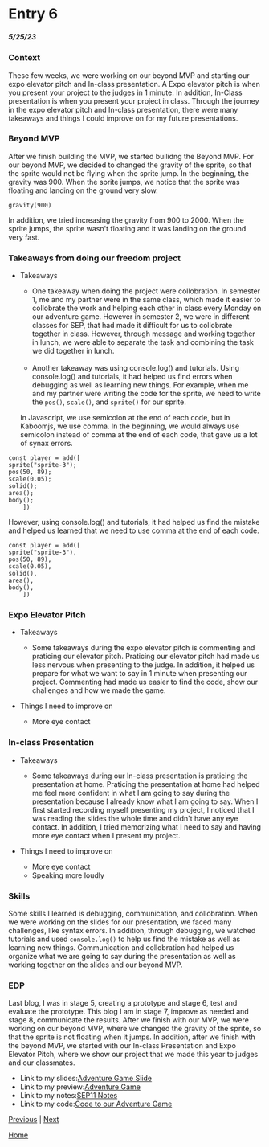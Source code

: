 # Entry 6
##### 5/25/23

### Context 
These few weeks, we were working on our beyond MVP and starting our expo elevator pitch and In-class presentation. A Expo elevator pitch is when you present your project to the judges in 1 minute. In addition, In-Class presentation is when you present your project in class. Through the journey in the expo elevator pitch and In-class presentation, there were many takeaways and things I could improve on for my future presentations. 

### Beyond MVP 
After we finish building the MVP, we started builidng the Beyond MVP. For our beyond MVP, we decided to changed the gravity of the sprite, so that the sprite would not be flying when the sprite jump. 
In the beginning, the gravity was 900. When the sprite jumps, we notice that the sprite was floating and landing on the ground very slow. 
```JS
gravity(900)
```
In addition, we tried increasing the gravity from 900 to 2000. When the sprite jumps, the sprite wasn't floating and it was landing on the ground very fast. 

### Takeaways from doing our freedom project
* Takeaways
    * One takeaway when doing the project were collobration. In semester 1, me and my partner were in the same class, which made it easier to collobrate the work and helping each other in class every Monday on our adventure game. However in semester 2, we were in different classes for SEP, that had made it difficult for us to collobrate together in class. However, through message and working together in lunch, we were able to separate the task and combining the task we did together in lunch. 
<br></br>
    * Another takeaway was using console.log() and tutorials. Using console.log() and tutorials, it had helped us find errors when debugging as well as learning new things. For example, when me and my partner were writing the code for the sprite, we need to write the `pos()`, `scale()`, and `sprite()` for our sprite. 
    
    In Javascript, we use semicolon at the end of each code, but in Kaboomjs, we use comma. In the beginning, we would always use semicolon instead of comma at the end of each code, that gave us a lot of synax errors.
```JS
const player = add([
sprite("sprite-3");
pos(50, 89);
scale(0.05); 
solid();
area();
body();
    ])
```
However, using console.log() and tutorials, it had helped us find the mistake and helped us learned that we need to use comma at the end of each code. 
```JS
const player = add([
sprite("sprite-3"),
pos(50, 89),
scale(0.05), 
solid(),
area(),
body(),
    ])
```

### Expo Elevator Pitch 
* Takeaways 
    * Some takeaways during the expo elevator pitch is commenting and praticing our elevator pitch. Praticing our elevator pitch had made us less nervous when presenting to the judge. In addition, it helped us prepare for what we want to say in 1 minute when presenting our project. Commenting had made us easier to find the code, show our challenges and how we made the game.

* Things I need to improve on  
    * More eye contact 

### In-class Presentation 
* Takeaways 
    * Some takeaways during our In-class presentation is praticing the presentation at home. Praticing the presentation at home had helped me feel more confident in what I am going to say during the presentation because I already know what I am going to say. When I first started recording myself presenting my project, I noticed that I was reading the slides the whole time and didn't have any eye contact. In addition, I tried memorizing what I need to say and having more eye contact when I present my project. 

* Things I need to improve on  
    * More eye contact 
    * Speaking more loudly 

### Skills 
Some skills I learned is debugging, communication, and collobration. When we were working on the slides for our presentation, we faced many challenges, like syntax errors. In addition, through debugging, we watched tutorials and used `console.log()` to help us find the mistake as well as learning new things. Communication and collobration had helped us organize what we are going to say during the presentation as well as working together on the slides and our beyond MVP. 

### EDP
Last blog, I was in stage 5, creating a prototype and stage 6, test and evaluate the prototype. This blog I am in stage 7, improve as needed and stage 8, communicate the results. After we finish with our MVP, we were working on our beyond MVP, where we changed the gravity of the sprite, so that the sprite is not floating when it jumps. In addition, after we finish with the beyond MVP, we started with our In-class Presentation and Expo Elevator Pitch, where we show our project that we made this year to judges and our classmates. 


* Link to my slides:[Adventure Game Slide](https://docs.google.com/presentation/d/1qWAJZ0HSZEKE1pYdl3ibgjXLEhHsqzs6QJ_AO9F9LzM/edit#slide=id.g2447a0d25f7_0_0)
* Link to my preview:[Adventure Game](https://freedom-project-adventure.jessicay1464.repl.co)
* Link to my notes:[SEP11 Notes](https://docs.google.com/document/d/1CNYqtxI3Ot2uIPcAjtbdncPbkdFkxk2H_YLST97zMvI/edit) 
* Link to my code:[Code to our Adventure Game](https://replit.com/@jessicay1464/Freedom-Project-Adventure) 


[Previous](entry05.md) | [Next](entry07.md)

[Home](../README.md)